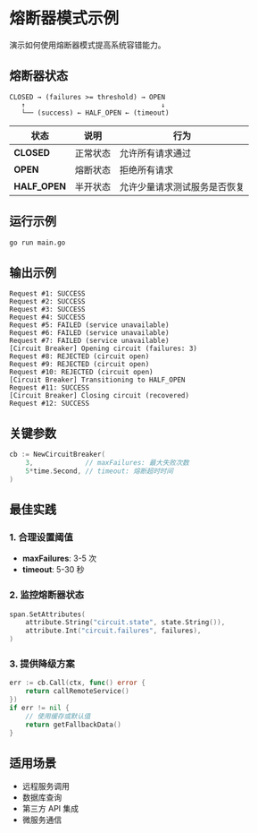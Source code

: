 # 熔断器模式示例

演示如何使用熔断器模式提高系统容错能力。

## 熔断器状态

```text
CLOSED → (failures >= threshold) → OPEN
   ↑                                  ↓
   └── (success) ← HALF_OPEN ← (timeout)
```

| 状态 | 说明 | 行为 |
|-----|------|------|
| **CLOSED** | 正常状态 | 允许所有请求通过 |
| **OPEN** | 熔断状态 | 拒绝所有请求 |
| **HALF_OPEN** | 半开状态 | 允许少量请求测试服务是否恢复 |

## 运行示例

```bash
go run main.go
```

## 输出示例

```text
Request #1: SUCCESS
Request #2: SUCCESS
Request #3: SUCCESS
Request #4: SUCCESS
Request #5: FAILED (service unavailable)
Request #6: FAILED (service unavailable)
Request #7: FAILED (service unavailable)
[Circuit Breaker] Opening circuit (failures: 3)
Request #8: REJECTED (circuit open)
Request #9: REJECTED (circuit open)
Request #10: REJECTED (circuit open)
[Circuit Breaker] Transitioning to HALF_OPEN
Request #11: SUCCESS
[Circuit Breaker] Closing circuit (recovered)
Request #12: SUCCESS
```

## 关键参数

```go
cb := NewCircuitBreaker(
    3,             // maxFailures: 最大失败次数
    5*time.Second, // timeout: 熔断超时时间
)
```

## 最佳实践

### 1. 合理设置阈值

- **maxFailures**: 3-5 次
- **timeout**: 5-30 秒

### 2. 监控熔断器状态

```go
span.SetAttributes(
    attribute.String("circuit.state", state.String()),
    attribute.Int("circuit.failures", failures),
)
```

### 3. 提供降级方案

```go
err := cb.Call(ctx, func() error {
    return callRemoteService()
})
if err != nil {
    // 使用缓存或默认值
    return getFallbackData()
}
```

## 适用场景

- 远程服务调用
- 数据库查询
- 第三方 API 集成
- 微服务通信

